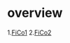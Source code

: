 # overview
1.[FiCo1](https://sherry-huang.github.io/test.github.io/VPC/VPC1)
2.[FiCo2](https://sherry-huang.github.io/test.github.io/VPC/VPC2)
